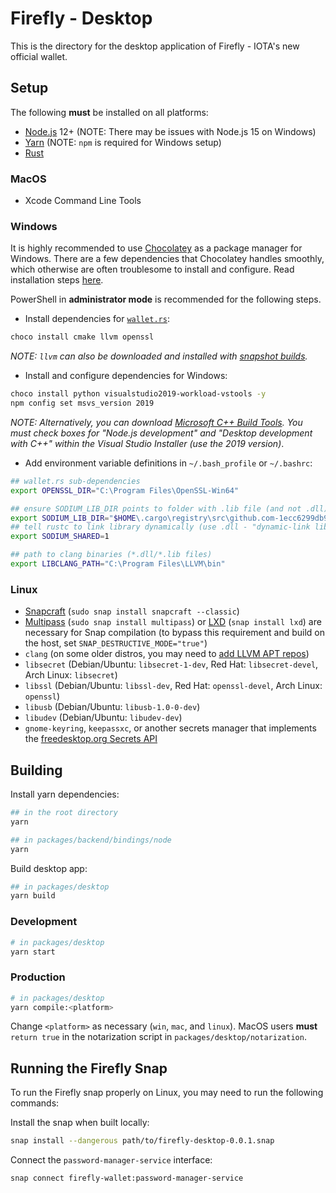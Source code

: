 # Firefly - Desktop

This is the directory for the desktop application of Firefly - IOTA's new official wallet.

## Setup

The following __must__ be installed on all platforms:

- [Node.js](https://nodejs.org/en/) 12+ (NOTE: There may be issues with Node.js 15 on Windows)
- [Yarn](https://classic.yarnpkg.com/en/docs/install) (NOTE: `npm` is required for Windows setup)
- [Rust](https://www.rust-lang.org/tools/install)

### MacOS

- Xcode Command Line Tools

### Windows

It is highly recommended to use [Chocolatey](https://chocolatey.org/) as a package manager for Windows.
There are a few dependencies that Chocolatey handles smoothly, which otherwise are often troublesome
to install and configure. Read installation steps [here](https://chocolatey.org/install).

PowerShell in __administrator mode__ is recommended for the following steps.

- Install dependencies for [`wallet.rs`](https://github.com/iotaledger/wallet.rs):
```bash
choco install cmake llvm openssl
```

_NOTE: `llvm` can also be downloaded and installed with [snapshot builds](https://llvm.org/builds/)._

- Install and configure dependencies for Windows:
```bash
choco install python visualstudio2019-workload-vstools -y
npm config set msvs_version 2019
```

_NOTE: Alternatively, you can download [Microsoft C++ Build Tools](https://visualstudio.microsoft.com/visual-cpp-build-tools/).
You must check boxes for "Node.js development" and "Desktop development with C++" within the Visual Studio Installer
(use the 2019 version)_.

- Add environment variable definitions in `~/.bash_profile` or `~/.bashrc`:
```bash
## wallet.rs sub-dependencies
export OPENSSL_DIR="C:\Program Files\OpenSSL-Win64"

## ensure SODIUM_LIB_DIR points to folder with .lib file (and not .dll)
export SODIUM_LIB_DIR="$HOME\.cargo\registry\src\github.com-1ecc6299db9ec823\libsodium-sys-0.2.7\msvc\x64\Release\v142"
## tell rustc to link library dynamically (use .dll - "dynamic-link library")
export SODIUM_SHARED=1

## path to clang binaries (*.dll/*.lib files)
export LIBCLANG_PATH="C:\Program Files\LLVM\bin"
```

### Linux

- [Snapcraft](https://snapcraft.io/) (`sudo snap install snapcraft --classic`)
- [Multipass](https://multipass.run/) (`sudo snap install multipass`) or [LXD](https://linuxcontainers.org/lxd/introduction/) (`snap install lxd`) are necessary for Snap compilation (to bypass this requirement and build on the host, set `SNAP_DESTRUCTIVE_MODE="true"`)
- `clang` (on some older distros, you may need to [add LLVM APT repos](https://apt.llvm.org/))
- `libsecret` (Debian/Ubuntu: `libsecret-1-dev`, Red Hat: `libsecret-devel`, Arch Linux: `libsecret`)
- `libssl` (Debian/Ubuntu: `libssl-dev`, Red Hat: `openssl-devel`, Arch Linux: `openssl`)
- `libusb` (Debian/Ubuntu: `libusb-1.0-0-dev`)
- `libudev` (Debian/Ubuntu: `libudev-dev`)
- `gnome-keyring`, `keepassxc`, or another secrets manager that implements the [freedesktop.org Secrets API](https://www.freedesktop.org/wiki/Specifications/secret-storage-spec/)

## Building

Install yarn dependencies:
```bash
## in the root directory
yarn

## in packages/backend/bindings/node
yarn
```

Build desktop app:
```bash
## in packages/desktop
yarn build
```

### Development

```bash
# in packages/desktop
yarn start
```

### Production 

```bash
# in packages/desktop
yarn compile:<platform>
```

Change `<platform>` as necessary (`win`, `mac`, and `linux`). 
MacOS users __must__ `return true` in the notarization script in `packages/desktop/notarization`.

## Running the Firefly Snap

To run the Firefly snap properly on Linux, you may need to run the following commands:

Install the snap when built locally:
```bash
snap install --dangerous path/to/firefly-desktop-0.0.1.snap
```

Connect the `password-manager-service` interface:
```bash
snap connect firefly-wallet:password-manager-service
```
